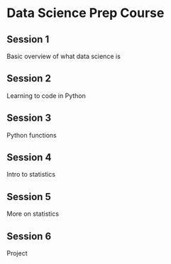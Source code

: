 # Data Science Prep Course

## Session 1

Basic overview of what data science is

## Session 2

Learning to code in Python

## Session 3

Python functions

## Session 4

Intro to statistics

## Session 5

More on statistics

## Session 6

Project
